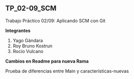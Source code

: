 ## TP_02-09_SCM
Trabajo Práctico 02/09: Aplicando SCM con Git 

**Integrantes**
1) Yago Gándara
2) Roy Bruno Kostrun
3) Rocío Vulcano

**Cambios en Readme para nueva Rama**

Prueba de diferencias entre Main y características-nuevas